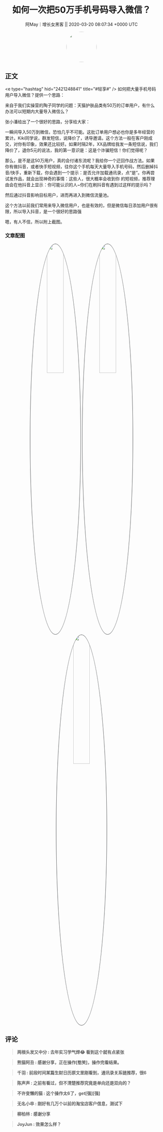 <h1 align="center">如何一次把50万手机号码导入微信？</h1>




<p align="center">
    <a>阿May｜增长女黑客 || 2020-03-20 08:07:34 &#43;0000 UTC</a>
</p>

<div align="center">
    <img src="https://images.zsxq.com/FgkylLDGY-UeYnmO51-cw1q0VJkl?e=1590940799&amp;token=kIxbL07-8jAj8w1n4s9zv64FuZZNEATmlU_Vm6zD:eS8l8FqxUfhRSr4a_MeTXLP2wr0=" width="100" height="100" style="border:1px solid;border-radius:50%; color:#ffffff"/>
</div>




## 正文

<div>
&lt;e type=&#34;hashtag&#34; hid=&#34;2421248841&#34; title=&#34;#轻享#&#34; /&gt; 如何把大量手机号码用户导入微信？提供一个思路：

来自于我们实操营的陶子同学的问题：天猫护肤品类有50万的订单用户，有什么办法可以短期内大量导入微信么？

张小潘给出了一个很好的思路，分享给大家：

一瞬间导入50万到微信，恐怕几乎不可能。这批订单用户想必也你是多年经营的累计。Kiki同学说，群发短信，说降价了，诱导邀请。这个方法一般在客户刚成交，对你有印象，效果还比较好。如果时隔2年，XX品牌给我发一条短信说，我们降价了，退你5元的说法，我的第一意识是：这是个诈骗短信！你们觉得呢？

那么，是不是这50万用户，真的会付诸东流呢？我给你一个迂回作战方法。如果你有做抖音，或者快手短视频，往你这个手机每天大量导入手机号码，然后删掉抖音/快手，重新下载，你会遇到一个提示：是否允许加载通讯录，点“是”。你再尝试发作品，就会出现神奇的事情：这些人，很大概率会收到你 的短视频，推荐理由会在他抖音上显示：你可能认识的人~你们在刷抖音有遇到过这样的提示吗？

然后通过抖音影响目标用户，进而再进入到微信流量池。

这个方法以前我们常用来导入微信用户，也是有效的，但是微信每日添加用户很有限，所以导入抖音，是一个很好的思路强

嗯，有人不信，所以附上截图。
</div>

### 文章配图

<div class="image" align="center">

<img src="https://images.zsxq.com/Fug9wopVIxMBge3Ymd9Ko0uH81SB?e=1590940799&amp;token=kIxbL07-8jAj8w1n4s9zv64FuZZNEATmlU_Vm6zD:IsHWbzPltBI8ewLcq7MXmhs2EGA=" width="33%" height="33%" style="border:1px solid;border-radius:50%; color:#3c3f41"/>

<img src="https://images.zsxq.com/FpaiWCCuUqANkMzG0i3uqVE1K9Ci?e=1590940799&amp;token=kIxbL07-8jAj8w1n4s9zv64FuZZNEATmlU_Vm6zD:C1PzeWc2n0lEIM5MvBWkoe-cF4A=" width="33%" height="33%" style="border:1px solid;border-radius:50%; color:#3c3f41"/>

<img src="https://images.zsxq.com/Fn7s2EzFqZf-PXQtXUWV78U_kKJk?e=1590940799&amp;token=kIxbL07-8jAj8w1n4s9zv64FuZZNEATmlU_Vm6zD:QwH_3nZ5bo61WOUmd4ac0j742dM=" width="33%" height="33%" style="border:1px solid;border-radius:50%; color:#3c3f41"/>

</div>


## 评论

<div align="left">
<div>

<blockquote >
<span> <strong>两根头发又中分 : 去年实习学气焊😂 看到这个就有点紧张 </strong></span>
</blockquote>

<blockquote >
<span> <strong>熊猫阿丑 : 感谢分享，正在操作[憨笑]，操作完看结果。 </strong></span>
</blockquote>

<blockquote >
<span> <strong>千羽 : 前段时间某篇生财日历原文里刚看到，通讯录关系链推荐，很6 </strong></span>
</blockquote>

<blockquote >
<span> <strong>陈声声 : 之前有看过，但不清楚推荐究竟是单向还是双向的？ </strong></span>
</blockquote>

<blockquote >
<span> <strong>不许变懒的猫 : 这个操作太6了，get[强][强] </strong></span>
</blockquote>

<blockquote >
<span> <strong>无名小卒 : 刚好有几万个以前的淘宝店客户信息，测试下 </strong></span>
</blockquote>

<blockquote >
<span> <strong>柳柏林 : 感谢分享 </strong></span>
</blockquote>

<blockquote >
<span> <strong>JoyJun : 效果怎么样？ </strong></span>
</blockquote>

</div>
</div>